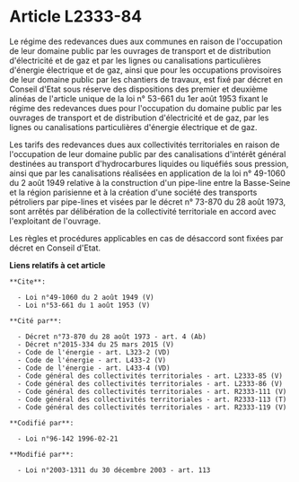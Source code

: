 # Article L2333-84

Le régime des redevances dues aux communes en raison de l'occupation de leur domaine public par les ouvrages de transport et
de distribution d'électricité et de gaz et par les lignes ou canalisations particulières d'énergie électrique et de gaz,
ainsi que pour les occupations provisoires de leur domaine public par les chantiers de travaux, est fixé par décret en
Conseil d'Etat sous réserve des dispositions des premier et deuxième alinéas de l'article unique de la loi n° 53-661 du 1er
août 1953 fixant le régime des redevances dues pour l'occupation du domaine public par les ouvrages de transport et de
distribution d'électricité et de gaz, par les lignes ou canalisations particulières d'énergie électrique et de gaz. 

Les tarifs des redevances dues aux collectivités territoriales en raison de l'occupation de leur domaine public par des
canalisations d'intérêt général destinées au transport d'hydrocarbures liquides ou liquéfiés sous pression, ainsi que par les
canalisations réalisées en application de la loi n° 49-1060 du 2 août 1949 relative à la construction d'un pipe-line entre la
Basse-Seine et la région parisienne et à la création d'une société des transports pétroliers par pipe-lines et visées par le
décret n° 73-870 du 28 août 1973, sont arrêtés par délibération de la collectivité territoriale en accord avec l'exploitant
de l'ouvrage. 

Les règles et procédures applicables en cas de désaccord sont fixées par décret en Conseil d'Etat.

**Liens relatifs à cet article**

	**Cite**:

	  - Loi n°49-1060 du 2 août 1949 (V)
	  - Loi n°53-661 du 1 août 1953 (V)

	**Cité par**:

	  - Décret n°73-870 du 28 août 1973 - art. 4 (Ab)
	  - Décret n°2015-334 du 25 mars 2015 (V)
	  - Code de l'énergie - art. L323-2 (VD)
	  - Code de l'énergie - art. L433-2 (V)
	  - Code de l'énergie - art. L433-4 (VD)
	  - Code général des collectivités territoriales - art. L2333-85 (V)
	  - Code général des collectivités territoriales - art. L2333-86 (V)
	  - Code général des collectivités territoriales - art. R2333-111 (V)
	  - Code général des collectivités territoriales - art. R2333-113 (T)
	  - Code général des collectivités territoriales - art. R2333-119 (V)

	**Codifié par**:

	  - Loi n°96-142 1996-02-21

	**Modifié par**:

	  - Loi n°2003-1311 du 30 décembre 2003 - art. 113
